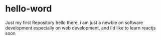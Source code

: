 # hello-word
Just my first Repository
hello there, i am just a newbie on software development especially on web development, and i'd like to learn reactjs soon


